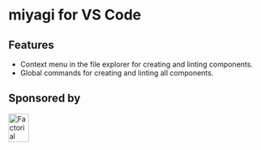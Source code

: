 # miyagi for VS Code

## Features

* Context menu in the file explorer for creating and linting components.
* Global commands for creating and linting all components.

## Sponsored by

<a href="https://factorial.io/">
  <img src="https://logo.factorial.io/color.png" width="40" height="56" alt="Factorial">
</a>
